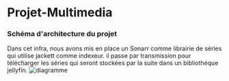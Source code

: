 # Projet-Multimedia
### Schéma d'architecture du projet
Dans cet infra, nous avons mis en place un Sonarr comme librairie de séries qui utilise jackett comme indexeur.
il passe par transmission pour télécharger les séries qui seront stockées par la suite dans un bibliothéque jellyfin.
![diagramme](https://user-images.githubusercontent.com/48188335/114879964-ef302d80-9e01-11eb-946e-624e62504e2d.png)


